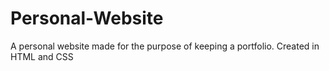 # Personal-Website
A personal website made for the purpose of keeping a portfolio. 
Created in HTML and CSS
